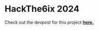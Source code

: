# HackThe6ix 2024

Check out the devpost for this project [**here.**](https://devpost.com/software/688069/joins/57MtJEiPUX857mvloMZ_Kg)
